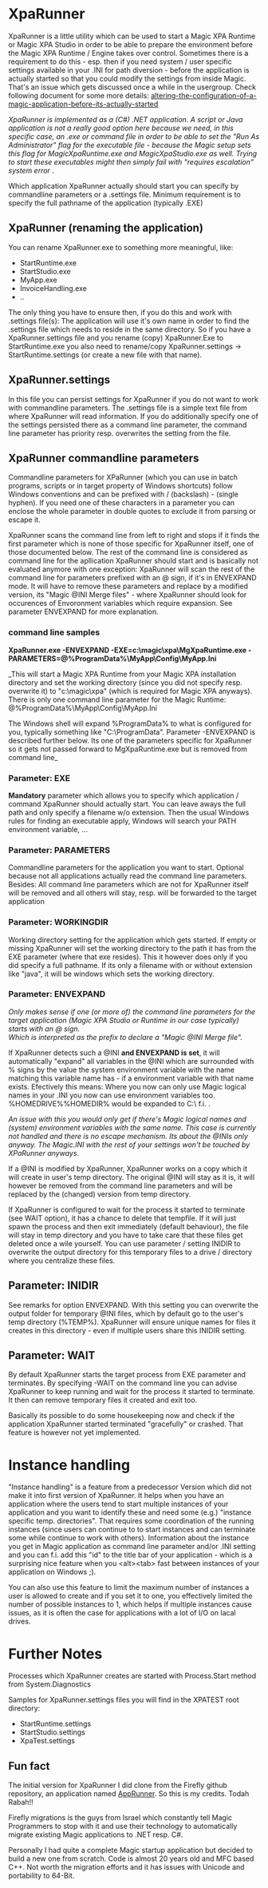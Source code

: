 # XpaRunner

XpaRunner is a little utility which can be used to start a Magic XPA Runtime or Magic XPA Studio in order to be able to prepare the environment before the Magic XPA Runtime / Engine takes over control. Sometimes there is a requirement to do this - esp. then if you need system / user specific settings available in your .INI for path diversion - before the application is actually started so that you could modify the settings from inside Magic. That's an issue which gets discussed once a while in the usergroup. Check following document for some more details: [altering-the-configuration-of-a-magic-application-before-its-actually-started](/XpaDemo/Doc/Installation/Magic.md#altering-the-configuration-of-a-magic-application-before-its-actually-started)  

_XpaRunner is implemented as a (C#) .NET application. A script or Java application is not a really good option here because we need, in this specific case, an .exe or command file in order to be able to set the "Run As Administrator" flag for the executable file - because the Magic setup sets this flag for MagicXpaRuntime.exe and MagicXpaStudio.exe as well. Trying to start these executables might then simply fail with "requires escalation" system error_ .

Which application XpaRunner actually should start you can specify by commandline parameters or a .settings file. Minimum requirement is to specify the full pathname of the application (typically .EXE)  
  

## XpaRunner (renaming the application)
You can rename XpaRunner.exe to something more meaningful, like:
+ StartRuntime.exe
+ StartStudio.exe
+ MyApp.exe
+ InvoiceHandling.exe
+ ..

The only thing you have to ensure then, if you do this and work with .settings file(s):   The application will use it's own name in order to find the .settings file which needs to reside in the same directory. So if you have a XpaRunner.settings file and you rename (copy) XpaRunner.Exe to StartRuntime.exe you also need to rename/copy XpaRunner.settings -> StartRuntime.settings (or create a new file with that name).  
    
## XpaRunner.settings
In this file you can persist settings for XpaRunner if you do not want to work with commandline parameters. The .settings file is a simple text file from where XpaRunner will read information. If you do additionally specify one of the settings persisted there as a command line parameter, the command line parameter has priority resp. overwrites the setting from the file.  

## XpaRunner commandline parameters

Commandline parameters for XPaRunner (which you can use in batch programs, scripts or in target property of Windows shortcuts) follow Windows conventions and can be prefixed with / (backslash) - (single hyphen). If you need one of these characters in a parameter you can enclose the whole parameter in double quotes to exclude it from parsing or escape it.

XpaRunner scans the command line from left to right and stops if it finds the first parameter which is none of those specific for XpaRunner itself, one of those documented below. The rest of the command line is considered as command line for the apllication XpaRunner should start and is basically not evaluated anymore with one exception: XpaRunner will scan the rest of the command line for parameters prefixed with an @ sign,
if it's in ENVEXPAND mode. It will have to remove these parameters and replace by a modified version, its "Magic @INI Merge files" - where XpaRunner should look for occurences of Envoronment variables which require expansion. See parameter ENVEXPAND for more explanation.  

### command line samples
**XpaRunner.exe -ENVEXPAND -EXE=c:\magic\xpa\MgXpaRuntime.exe -PARAMETERS=@%ProgramData%\MyApp\Config\MyApp.Ini**  

_This will start a Magic XPA Runtime from your Magic XPA installation directory and set the working directory (since you did not specify resp. overwrite it) to "c:\magic\xpa" (which is required for Magic XPA anyways). There is only one command line parameter for the Magic Runtime:  @%ProgramData%\MyApp\Config\MyApp.Ini  

The Windows shell will expand %ProgramData% to what is configured for you, typically something like "C:\ProgramData". Parameter -ENVEXPAND is described further below. Its one
of the parameters specific for XpaRunner so it gets not passed forward to MgXpaRuntime.exe but is removed from command line_

### Parameter: EXE
**Mandatory** parameter which allows you to specify which application / command XpaRunner should actually start. You can leave aways the full path and only specify a filename w/o extension. Then the usual Windows rules for finding an executable apply, Windows will search your PATH environment variable, ...  

### Parameter: PARAMETERS
Commandline parameters for the application you want to start. Optional because not all applications actually read the command line parameters. Besides: All command line parameters which are not for XpaRunner itself will be removed and all others will stay, resp. will be forwarded to the target application

### Parameter: WORKINGDIR
Working directory setting for the application which gets started. If empty or missing XpaRunner will set the working directory to the path it has from the EXE parameter (where that exe resides). This it however does only if you did specify a full pathname. If its only a filename with or without extension like "java", it will be windows which sets the 
working directory.  

### Parameter: ENVEXPAND
_Only makes sense if one (or more of) the command line parameters for the target application (Magic XPA Studio or Runtime in our case typically) starts with an @ sign.  
Which is interpreted as the prefix to declare a "Magic @INI Merge file"._

If XpaRunner detects such a @INI **and ENVEXPAND is set**, it will automatically "expand" all variables in the @INI which are surrounded with % signs by the value the system environment variable with the name matching this variable name has - if a environment variable with that name exists. Efectively this means: Where you now can only use Magic logical names in your .INI you now can use environment variables too. %HOMEDRIVE%%HOMEDIR% would be expanded to C:\ f.i. .  

_An issue with this you would only get if there's Magic logical names and (system) environment variables with the same name. This case is currently not handled and there is no escape mechanism. Its about the @INIs only anyway. The Magic.INI with the rest of your settings won't be touched by XPaRunner anyways_.  
  
If a @INI is modified by XpaRunner, XpaRunner works on a copy which it will create in user's temp directory. The original @INI will stay as it is, it will however be removed from the command line parameters and will be replaced by the (changed) version from temp directory.

If XpaRunner is configured to wait for the process it started to terminate (see WAIT option), it has a chance to delete that tempfile. If it will just spawn the process and then exit immediately (default behaviour), the file will stay in temp directory and you 
have to take care that these files get deleted once a wile yourself. You can use parameter / setting INIDIR to overwrite the output directory for this temporary files to a drive / directory where you centralize these files. 
 
## Parameter: INIDIR
See remarks for option ENVEXPAND. With this setting you can overwrite the output folder for temporary @INI files, which by default go to the user's temp directory (%TEMP%). XpaRunner will ensure unique names for files it creates in this directory - even if multiple users share this INIDIR setting.  

## Parameter: WAIT
By default XpaRunner starts the target process from EXE parameter and terminates. By specifying -WAIT on the command line you can advise XpaRunner to keep running and wait for the process it started to terminate. It then can remove temporary files it created and exit too.  

Basically its possible to do some housekeeping now and check if the application XpaRunner started terminated "gracefully" or crashed. That feature is however not yet implemented. 

# Instance handling
"Instance handling" is a feature from a predecessor Version which did not make it into first version of XpaRunner. It helps when you have an application where the users tend to start multiple instances of your application and you want to identify these and need some 
(e.g.) "instance specific temp. directories". That requires some coordination of the running instances (since users can continue to to start instances and can terminate some while continue to work with others). Information about the instance you get in Magic application as command line parameter and/or .INI setting and you can f.i. add this "id" to the title bar of your application - which is a surprising nice feature when you \<alt\>\<tab\> fast between instances of your application on Windows ;).  

You can also use this feature to limit the maximum number of instances a user is allowed to create and if you set it to one, you effectively limited the number of possible  instances to 1, which helps if multiple instances cause issues, as it is often the case for applications with a lot of I/O on lacal drives.

# Further Notes

Processes which XpaRunner creates are started with Process.Start method from System.Diagnostics

Samples for XpaRunner.settings files you will find in the XPATEST root directory:  
+ StartRuntime.settings
+ StartStudio.settings
+ XpaTest.settings

## Fun fact
The initial version for XpaRunner I did clone from the Firefly github repository, an application named [AppRunner](https://github.com/FireflyMigration/AppRunner). So this is my credits. Todah Rabah!!  

Firefly migrations is the guys from Israel which constantly tell Magic Programmers to stop with it and use their technology to automatically migrate existing Magic applications to .NET resp. C#. 

Personally I had quite a complete Magic startup application but decided to build a new one from scratch. Code is almost 20 years old and MFC based C++. Not worth the migration efforts and it has issues with Unicode and portability to 64-Bit.


